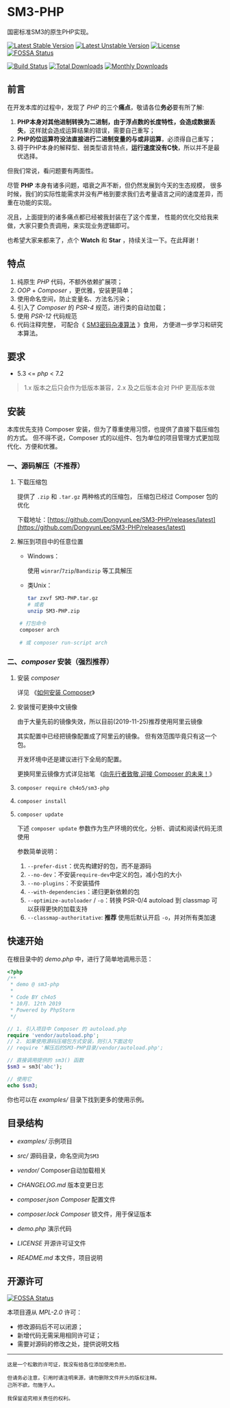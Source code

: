 # SM3-PHP

国密标准SM3的原生PHP实现。

[![Latest Stable Version](https://poser.pugx.org/ch4o5/sm3-php/v)](//packagist.org/packages/ch4o5/sm3-php)
[![Latest Unstable Version](https://poser.pugx.org/ch4o5/sm3-php/v/unstable)](//packagist.org/packages/ch4o5/sm3-php)
[![License](https://poser.pugx.org/ch4o5/sm3-php/license)](//packagist.org/packages/ch4o5/sm3-php)
[![FOSSA Status](https://app.fossa.com/api/projects/git%2Bgithub.com%2FDongyunLee%2FSM3-PHP.svg?type=shield)](https://app.fossa.com/projects/git%2Bgithub.com%2FDongyunLee%2FSM3-PHP?ref=badge_shield)

[![Build Status](https://travis-ci.com/DongyunLee/SM3-PHP.svg?branch=master)](https://travis-ci.com/DongyunLee/SM3-PHP)
[![Total Downloads](https://poser.pugx.org/ch4o5/sm3-php/downloads)](//packagist.org/packages/ch4o5/sm3-php)
[![Monthly Downloads](https://poser.pugx.org/ch4o5/sm3-php/d/monthly)](//packagist.org/packages/ch4o5/sm3-php)

## 前言

在开发本库的过程中，发现了 *PHP* 的三个**痛点**，敬请各位**务必**要有所了解:

1. **PHP本身对其他进制转换为二进制，由于浮点数的长度特性，会造成数据丢失**，这样就会造成运算结果的错误，需要自己重写；
2. **PHP的位运算符没法直接进行二进制变量的与或非运算**，必须得自己重写；
3. 碍于PHP本身的解释型、弱类型语言特点，**运行速度没有C快**，所以并不是最优选择。

但我们常说，看问题要有两面性。 

尽管 **PHP** 本身有诸多问题，唱衰之声不断，但仍然发展到今天的生态规模， 
很多时候，我们的实际性能需求并没有严格到要求我们去考量语言之间的速度差异，而重在功能的实现。 

况且，上面提到的诸多痛点都已经被我封装在了这个库里， 
性能的优化交给我来做，大家只要负责调用，来实现业务逻辑即可。

也希望大家来都来了，点个 **Watch** 和 **Star** ，持续关注一下。在此拜谢！

## 特点

1. 纯原生 *PHP* 代码，不额外依赖扩展项；
2. *OOP* + *Composer* ，更优雅，安装更简单；
3. 使用命名空间，防止变量名、方法名污染；
4. 引入了 *Composer* 的 *PSR-4* 规范，进行类的自动加载；
5. 使用 *PSR-12* 代码规范
5. 代码注释完整，
    可配合《 [SM3密码杂凑算法](http://www.sca.gov.cn/sca/xwdt/2010-12/17/1002389/files/302a3ada057c4a73830536d03e683110.pdf) 》食用，
    方便进一步学习和研究本算法。


## 要求

* 5.3 <= *php* < 7.2

> 1.x 版本之后只会作为低版本兼容，2.x 及之后版本会对 PHP 更高版本做

## 安装

本库优先支持 Composer 安装，但为了尊重使用习惯，也提供了直接下载压缩包的方式。
但不得不说，Composer 式的以组件、包为单位的项目管理方式更加现代化、方便和优雅。

### 一、源码解压（不推荐）
1. 下载压缩包
    
    提供了 `.zip` 和 `.tar.gz` 两种格式的压缩包，
    压缩包已经过 Composer 包的优化

    下载地址：[https://github.com/DongyunLee/SM3-PHP/releases/latest](https://github.com/DongyunLee/SM3-PHP/releases/latest)
    
2. 解压到项目中的任意位置
    * Windows：
        
        使用 `winrar`/`7zip`/`Bandizip` 等工具解压
    * 类Unix：
        ```bash
        tar zxvf SM3-PHP.tar.gz
        # 或者
        unzip SM3-PHP.zip
        ```
      
```bash
    # 打包命令
    composer arch
    
    # 或 composer run-script arch
```

### 二、*composer* 安装（强烈推荐）

1. 安装 *composer*

    详见 《[如何安装 Composer](https://pkg.phpcomposer.com/#how-to-install-composer)》
2. 安装慢可更换中文镜像
    
    由于大量先前的镜像失效，所以目前(2019-11-25)推荐使用阿里云镜像
    
    其实配置中已经把镜像配置成了阿里云的镜像。
    但有效范围毕竟只有这一个包。
    
    开发环境中还是建议进行下全局的配置。
    
    更换阿里云镜像方式详见拙笔 《[向先行者致敬,迎接 Composer 的未来！](https://blog.doylee.cn/composer-chinese-mirror/)》
3. `composer require ch4o5/sm3-php`
4. `composer install`
5. `composer update`
    
    下述 `composer update` 参数作为生产环境的优化，分析、调试和阅读代码无须使用
    
    参数简单说明：
    1. `--prefer-dist`：优先构建好的包，而不是源码
    2. `--no-dev`：不安装`require-dev`中定义的包，减小包的大小
    3. `--no-plugins`：不安装插件
    4. `--with-dependencies`：递归更新依赖的包
    5. `--optimize-autoloader` / `-o`：转换 PSR-0/4 autoload 到 classmap 可以获得更快的加载支持
    6. `--classmap-authoritative`: **推荐** 使用后默认开启 `-o`，并对所有类加速

## 快速开始

在根目录中的 *demo.php* 中，进行了简单地调用示范：

```php
<?php
/**
 * demo @ sm3-php
 *
 * Code BY ch4o5
 * 10月. 12th 2019
 * Powered by PhpStorm
 */

// 1. 引入项目中 Composer 的 autoload.php
require 'vendor/autoload.php';
// 2. 如果使用源码压缩包方式安装，则引入下面这句
// require '解压后的SM3-PHP目录/vendor/autoload.php';

// 直接调用提供的 sm3() 函数
$sm3 = sm3('abc');

// 使用它
echo $sm3;
``` 
你也可以在 *examples/* 目录下找到更多的使用示例。

## 目录结构

- *examples/*
    示例项目

- *src/*
    源码目录，命名空间为`SM3`

- *vendor/*
    Composer自动加载相关

- *CHANGELOG.md*
    版本变更日志

- *composer.json*
    *Composer* 配置文件
    
- *composer.lock*
    *Composer* 锁文件，用于保证版本
    
- *demo.php*
    演示代码
    
- *LICENSE*
    开源许可证文件

- *README.md*
    本文件，项目说明
    

## 开源许可

[![FOSSA Status](https://app.fossa.com/api/projects/git%2Bgithub.com%2FDongyunLee%2FSM3-PHP.svg?type=large)](https://app.fossa.com/projects/git%2Bgithub.com%2FDongyunLee%2FSM3-PHP?ref=badge_large)

本项目遵从 *MPL-2.0* 许可：

* 修改源码后不可以闭源；
* 新增代码无需采用相同许可证；
* 需要对源码的修改之处，提供说明文档

---

    这是一个松散的许可证，我没有给各位添加使用负担。
    
    但请务必注意，引用时请注明来源，请勿删除文件开头的版权注释。
    己所不欲，勿施于人。
    
    我保留追究相关责任的权利。
